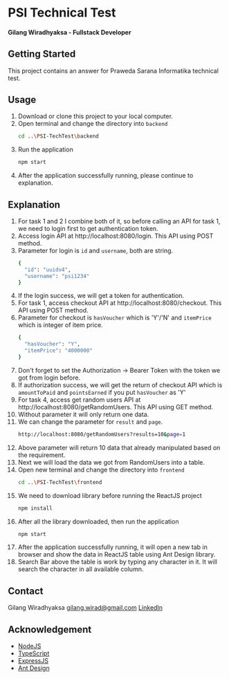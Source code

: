 # PSI Technical Test
#### Gilang Wiradhyaksa - Fullstack Developer

<!-- GETTING STARTED -->
## Getting Started

This project contains an answer for Praweda Sarana Informatika technical test.

## Usage

1. Download or clone this project to your local computer.
2. Open terminal and change the directory into `backend`
   ```sh
   cd ..\PSI-TechTest\backend
   ```
3. Run the application
   ```sh
   npm start
   ```
4. After the application successfully running, please continue to explanation.

## Explanation

1. For task 1 and 2 I combine both of it, so before calling an API for task 1, we need to login first to get authentication token.
2. Access login API at http://localhost:8080/login. This API using POST method.
3. Parameter for login is `id` and `username`, both are string.
    ```sh
    {
      "id": "uuidv4",
      "username": "psi1234"
    }
    ```
4. If the login success, we will get a token for authentication.
5. For task 1, access checkout API at http://localhost:8080/checkout. This API using POST method.
6. Parameter for checkout is `hasVoucher` which is 'Y'/'N' and `itemPrice` which is integer of item price.
    ```sh
    {
      "hasVoucher": "Y",
      "itemPrice": "4000000"
    }
    ```
7. Don't forget to set the Authorization -> Bearer Token with the token we got from login before.
8. If authorization success, we will get the return of checkout API which is `amountToPaid` and `pointsEarned` if you put `hasVoucher` as 'Y'
9. For task 4, access get random users API at http://localhost:8080/getRandomUsers. This API using GET method.
10. Without parameter it will only return one data.
11. We can change the parameter for `result` and `page`.
    ```sh
    http://localhost:8080/getRandomUsers?results=10&page=1
    ```
12. Above parameter will return 10 data that already manipulated based on the requirement.
13. Next we will load the data we got from RandomUsers into a table.
14. Open new terminal and change the directory into `frontend`
    ```sh
    cd ..\PSI-TechTest\frontend
    ```
15. We need to download library before running the ReactJS project
    ```sh
    npm install
    ```
16. After all the library downloaded, then run the application
    ```sh
    npm start
    ```
17. After the application successfully running, it will open a new tab in browser and show the data in ReactJS table using Ant Design library.
18. Search Bar above the table is work by typing any character in it. It will search the character in all available column.

## Contact
Gilang Wiradhyaksa
gilang.wirad@gmail.com
[LinkedIn](https://www.linkedin.com/in/gilangwiradhyaksa/)

## Acknowledgement
- [NodeJS](https://nodejs.org/en)
- [TypeScript](https://www.typescriptlang.org/)
- [ExpressJS](https://expressjs.com/)
- [Ant Design](https://ant.design/)